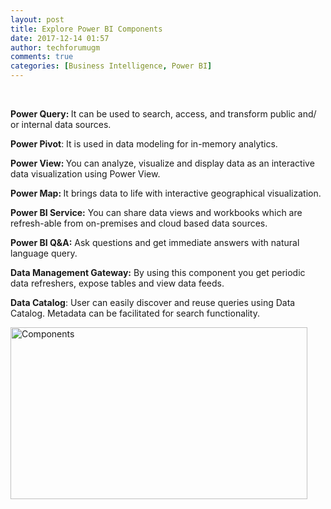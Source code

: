 ```yaml
---
layout: post
title: Explore Power BI Components
date: 2017-12-14 01:57
author: techforumugm
comments: true
categories: [Business Intelligence, Power BI]
---
```

&nbsp;

<b>Power Query: </b>It can be used to search, access, and transform public and/ or internal data sources.

<b>Power Pivot</b>: It is used in data modeling for in-memory analytics.

<b>Power View: </b>You can analyze, visualize and display data as an interactive data visualization using Power View.

<b>Power Map: </b>It brings data to life with interactive geographical visualization.

<b>Power BI Service:</b> You can share data views and workbooks which are refresh-able from on-premises and cloud based data sources.

<b>Power BI Q&amp;A:</b> Ask questions and get immediate answers with natural language query.

<b>Data Management Gateway:</b> By using this component you get periodic data refreshers, expose tables and view data feeds.

<b>Data Catalog</b>: User can easily discover and reuse queries using Data Catalog. Metadata can be facilitated for search functionality.

<img class="alignnone  wp-image-865" src="https://techforumugm.files.wordpress.com/2017/12/components.jpg" alt="Components" width="475" height="275" />
